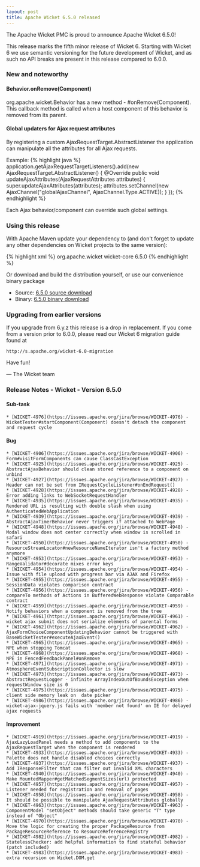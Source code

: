 ```yaml
---
layout: post
title: Apache Wicket 6.5.0 released
---
```


The Apache Wicket PMC is proud to announce Apache Wicket 6.5.0!

This release marks the fifth minor release of Wicket 6. Starting
with Wicket 6 we use semantic versioning for the future development of
Wicket, and as such no API breaks are present in this release compared
to 6.0.0.

### New and noteworthy

#### Behavior.onRemove(Component)

org.apache.wicket.Behavior has a new method - #onRemove(Component). This callback method is called when a host component of
this behavior is removed from its parent.

#### Global updaters for Ajax request attributes

By registering a custom AjaxRequestTarget.AbstractListener the application can manipulate all
the attributes for all Ajax requests.

Example:
{% highlight java %}
application.getAjaxRequestTargetListeners().add(new AjaxRequestTarget.AbstractListener()
{
	@Override
	public void updateAjaxAttributes(AjaxRequestAttributes attributes)
	{
		super.updateAjaxAttributes(attributes);
		attributes.setChannel(new AjaxChannel("globalAjaxChannel", AjaxChannel.Type.ACTIVE));
	}
});
{% endhighlight %}

Each Ajax behavior/component can override such global settings.

### Using this release

With Apache Maven update your dependency to (and don't forget to
update any other dependencies on Wicket projects to the same version):

{% highlight xml %}
<dependency>
    <groupId>org.apache.wicket</groupId>
    <artifactId>wicket-core</artifactId>
    <version>6.5.0</version>
</dependency>
{% endhighlight %}

Or download and build the distribution yourself, or use our
convenience binary package

 * Source: [6.5.0 source download](http://www.apache.org/dyn/closer.cgi/wicket/6.5.0)
 * Binary: [6.5.0 binary download](http://www.apache.org/dyn/closer.cgi/wicket/6.5.0/binaries)

### Upgrading from earlier versions

If you upgrade from 6.y.z this release is a drop in
replacement. If you come from a version prior to 6.0.0, please
read our Wicket 6 migration guide found at

    http://s.apache.org/wicket-6.0-migration

Have fun!

— The Wicket team

### Release Notes - Wicket - Version 6.5.0

#### Sub-task

    * [WICKET-4976](https://issues.apache.org/jira/browse/WICKET-4976) - WicketTester#startComponent(Component) doesn't detach the component and request cycle

#### Bug

    * [WICKET-4906](https://issues.apache.org/jira/browse/WICKET-4906) - Form#visitFormComponents can cause ClassCastException
    * [WICKET-4925](https://issues.apache.org/jira/browse/WICKET-4925) - AbstractAjaxBehavior should clean stored reference to a component on unbind
    * [WICKET-4927](https://issues.apache.org/jira/browse/WICKET-4927) - Header can not be set from IRequestCycleListener#onEndRequest()
    * [WICKET-4928](https://issues.apache.org/jira/browse/WICKET-4928) - Error adding links to WebSocketRequestHandler
    * [WICKET-4935](https://issues.apache.org/jira/browse/WICKET-4935) - Rendered URL is resulting with double slash when using AuthenticatedWebApplication
    * [WICKET-4939](https://issues.apache.org/jira/browse/WICKET-4939) - AbstractAjaxTimerBehavior never triggers if attached to WebPage
    * [WICKET-4948](https://issues.apache.org/jira/browse/WICKET-4948) - Modal window does not center correctly when window is scrolled in safari
    * [WICKET-4950](https://issues.apache.org/jira/browse/WICKET-4950) - ResourceStreamLocator#newResourceNameIterator isn't a factory method anymore
    * [WICKET-4953](https://issues.apache.org/jira/browse/WICKET-4953) - RangeValidator#decorate mixes error keys
    * [WICKET-4954](https://issues.apache.org/jira/browse/WICKET-4954) - Issue with file upload with progress bar via AJAX and Firefox
    * [WICKET-4955](https://issues.apache.org/jira/browse/WICKET-4955) - SessionData violates comparison contract
    * [WICKET-4956](https://issues.apache.org/jira/browse/WICKET-4956) - compareTo methods of Actions in BufferedWebResponse violate Comparable contract
    * [WICKET-4959](https://issues.apache.org/jira/browse/WICKET-4959) - Notify behaviors when a component is removed from the tree
    * [WICKET-4961](https://issues.apache.org/jira/browse/WICKET-4961) - wicket ajax submit does not serialize elements of parental forms
    * [WICKET-4962](https://issues.apache.org/jira/browse/WICKET-4962) - AjaxFormChoiceComponentUpdatingBehavior cannot be triggered with BaseWicketTester#executeAjaxEvent()
    * [WICKET-4965](https://issues.apache.org/jira/browse/WICKET-4965) - NPE when stopping Tomcat
    * [WICKET-4968](https://issues.apache.org/jira/browse/WICKET-4968) - NPE in FencedFeedbackPanel#onRemove
    * [WICKET-4971](https://issues.apache.org/jira/browse/WICKET-4971) - AtmosphereEventSubscriptionCollector is slow
    * [WICKET-4973](https://issues.apache.org/jira/browse/WICKET-4973) - AbstractRequestLogger - infinite ArrayIndexOutOfBoundsException when requestWindow size is 0
    * [WICKET-4975](https://issues.apache.org/jira/browse/WICKET-4975) - client side memory leak on  date picker
    * [WICKET-4986](https://issues.apache.org/jira/browse/WICKET-4986) - wicket-ajax-jquery.js fails with 'member not found' on IE for delayed ajax requests

#### Improvement

    * [WICKET-4919](https://issues.apache.org/jira/browse/WICKET-4919) - AjaxLazyLoadPanel needs a method to add components to the AjaxRequestTarget when the component is rendered
    * [WICKET-4933](https://issues.apache.org/jira/browse/WICKET-4933) - Palette does not handle disabled choices correctly
    * [WICKET-4937](https://issues.apache.org/jira/browse/WICKET-4937) - Add IResponseFilter that can filter out invalid XML characters
    * [WICKET-4940](https://issues.apache.org/jira/browse/WICKET-4940) - Make MountedMapper#getMatchedSegmentSizes(url) protected
    * [WICKET-4957](https://issues.apache.org/jira/browse/WICKET-4957) - Listener needed for registration and removal of pages
    * [WICKET-4958](https://issues.apache.org/jira/browse/WICKET-4958) - It should be possible to manipulate AjaxRequestAttributes globally
    * [WICKET-4963](https://issues.apache.org/jira/browse/WICKET-4963) - ComponentModel "setObject" methods should take generic "T" type instead of "Object"
    * [WICKET-4970](https://issues.apache.org/jira/browse/WICKET-4970) - Move the logic for creating the proper PackageResource from PackageResourceReference to ResourceReferenceRegistry
    * [WICKET-4982](https://issues.apache.org/jira/browse/WICKET-4982) - StatelessChecker: add helpful information to find stateful behavior (patch included)
    * [WICKET-4983](https://issues.apache.org/jira/browse/WICKET-4983) - extra recursion on Wicket.DOM.get

